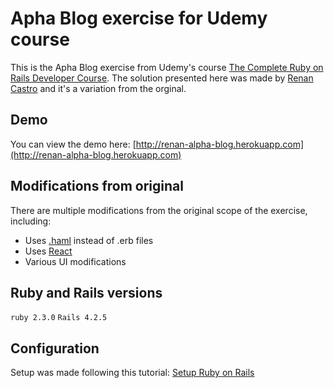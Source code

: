 # Apha Blog exercise for Udemy course

This is the Apha Blog exercise from Udemy's course [The Complete Ruby on Rails Developer Course](https://www.udemy.com/the-complete-ruby-on-rails-developer-course). The solution presented here was made by [Renan Castro](http://renancastro.com) and it's a variation from the orginal.

## Demo

You can view the demo here: [http://renan-alpha-blog.herokuapp.com](http://renan-alpha-blog.herokuapp.com)

## Modifications from original

There are multiple modifications from the original scope of the exercise, including:

* Uses [.haml](http://haml.info) instead of .erb files
* Uses [React](https://facebook.github.io/react/)
* Various UI modifications

## Ruby and Rails versions

`ruby 2.3.0`
`Rails 4.2.5`

## Configuration

Setup was made following this tutorial: [Setup Ruby on Rails](https://gorails.com/setup/osx/10.11-el-capitan)

